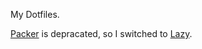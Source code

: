 My Dotfiles.

[Packer](https://github.com/wbthomason/packer.nvim) is depracated, so I switched to [Lazy](https://github.com/folke/lazy.nvim).
